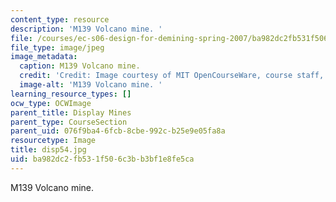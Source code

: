 ```yaml
---
content_type: resource
description: 'M139 Volcano mine. '
file: /courses/ec-s06-design-for-demining-spring-2007/ba982dc2fb531f506c3bb3bf1e8fe5ca_disp54.jpg
file_type: image/jpeg
image_metadata:
  caption: M139 Volcano mine.
  credit: 'Credit: Image courtesy of MIT OpenCourseWare, course staff, and students.'
  image-alt: 'M139 Volcano mine. '
learning_resource_types: []
ocw_type: OCWImage
parent_title: Display Mines
parent_type: CourseSection
parent_uid: 076f9ba4-6fcb-8cbe-992c-b25e9e05fa8a
resourcetype: Image
title: disp54.jpg
uid: ba982dc2-fb53-1f50-6c3b-b3bf1e8fe5ca
---
```

M139 Volcano mine. 

